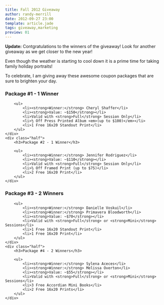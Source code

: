 ```yaml
---
title: Fall 2012 Giveaway
author: randy-merrill
date: 2012-09-27 23:00
template: article.jade
tags: giveaway,marketing
preview: 01
---
```


**Update:** Contgratulations to the winners of the giveaway! Look for another giveaway as we get closer to the new year!

Even though the weather is starting to cool down it is a prime time for taking family holiday portraits!

To celebrate, I am giving away these awesome coupon packages that are sure to brighten your day.

<span class="more"></span>

<div class="row">
	<div class="half">
		<h3>Package #1 - 1 Winner</h3>

		<ul>
			<li><strong>Winner:</strong> Cheryl Shaffer</li>
			<li><strong>Value: ~$150</strong></li>
			<li>Valid with <strong>Full</strong> Session Only</li>
			<li>½ Off Press Printed Album <em>(up to $100)</em></li>
			<li>1 Free 16x20 Standout Print</li>
		</ul>
	</div>
	<div class="half">
		<h3>Package #2 - 1 Winner</h3>

		<ul>
			<li><strong>Winner:</strong> Jennifer Rodriguez</li>
			<li><strong>Value: ~$110</strong></li>
			<li>Valid with <strong>Full</strong> Session Only</li>
			<li>½ Off Framed Print (up to $75)</li>
			<li>2 Free 16x20 Print</li>
		</ul>
	</div>
</div>

<div class="row">
	<div class="half">
		<h3>Package #3 - 2 Winners</h3>

		<ul>
			<li><strong>Winner:</strong> Danielle Voskuil</li>
			<li><strong>Winner:</strong> Primavera Bloodworth</li>
			<li><strong>Value: ~$70</strong></li>
			<li>Valid with <strong>Full</strong> or <strong>Mini</strong> Sessions</li>
			<li>1 Free 16x20 Standout Print</li>
			<li>1 Free 16x20 Print</li>
		</ul>
	</div>
	<div class="half">
		<h3>Package #4 - 2 Winners</h3>

		<ul>
			<li><strong>Winner:</strong> Sylena Aceces</li>
			<li><strong>Winner:</strong> Melissa Overton</li>
			<li><strong>Value: ~$55</strong></li>
			<li>Valid with <strong>Full</strong> or <strong>Mini</strong> Sessions</li>
			<li>3 Free Accordian Mini Books</li>
			<li>2 Free 16x20 Prints</li>
		</ul>
	</div>
</div>

